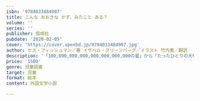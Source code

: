 ```yaml
---
isbn: '9784033484907'
title: こんな おおきな かず、みたこと ある？
volume: ''
series: ''
publisher: 偕成社
pubdate: '2020-02-05'
cover: 'https://cover.openbd.jp/9784033484907.jpg'
author: セス・フィッシュマン／著 イザベル・グリーンバーグ／イラスト 竹内薫／翻訳
description: '「100,000,000,000,000,000,000,000の星」から「たったひとりの大切なきみ」までを描く、数の絵本。'
price: '1500'
genre: 児童図書
target: 児童
format: 絵本
content: 外国文学小説

---
```

